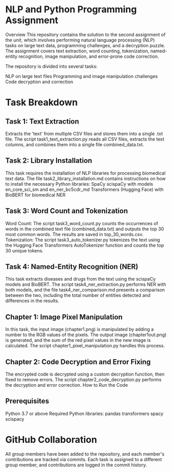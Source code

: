 # NLP and Python Programming Assignment
Overview
This repository contains the solution to the second assignment of the unit, which involves performing natural language processing (NLP) tasks on large text data, programming challenges, and a decryption puzzle. The assignment covers text extraction, word counting, tokenization, named-entity recognition, image manipulation, and error-prone code correction.

The repository is divided into several tasks:

NLP on large text files
Programming and image manipulation challenges
Code decryption and correction
# Task Breakdown
## Task 1: Text Extraction
Extracts the 'text' from multiple CSV files and stores them into a single .txt file.
The script task1_text_extraction.py reads all CSV files, extracts the text columns, and combines them into a single file combined_data.txt.
## Task 2: Library Installation
This task requires the installation of NLP libraries for processing biomedical text data.
The file task2_library_installation.md contains instructions on how to install the necessary Python libraries:
SpaCy
scispaCy with models en_core_sci_sm and en_ner_bc5cdr_md
Transformers (Hugging Face) with BioBERT for biomedical NER
## Task 3: Word Count and Tokenization
Word Count: The script task3_word_count.py counts the occurrences of words in the combined text file (combined_data.txt) and outputs the top 30 most common words. The results are saved in top_30_words.csv.
Tokenization: The script task3_auto_tokenizer.py tokenizes the text using the Hugging Face Transformers AutoTokenizer function and counts the top 30 unique tokens.
## Task 4: Named-Entity Recognition (NER)
This task extracts diseases and drugs from the text using the scispaCy models and BioBERT.
The script task4_ner_extraction.py performs NER with both models, and the file task4_ner_comparison.md presents a comparison between the two, including the total number of entities detected and differences in the results.
## Chapter 1: Image Pixel Manipulation
In this task, the input image (chapter1.png) is manipulated by adding a number to the RGB values of the pixels.
The output image (chapter1out.png) is generated, and the sum of the red pixel values in the new image is calculated.
The script chapter1_pixel_manipulation.py handles this process.
## Chapter 2: Code Decryption and Error Fixing
The encrypted code is decrypted using a custom decryption function, then fixed to remove errors.
The script chapter2_code_decryption.py performs the decryption and error correction.
How to Run the Code
## Prerequisites
Python 3.7 or above
Required Python libraries:
pandas
transformers
spacy
scispacy

# GitHub Collaboration
All group members have been added to the repository, and each member's contributions are tracked via commits.
Each task is assigned to a different group member, and contributions are logged in the commit history.
